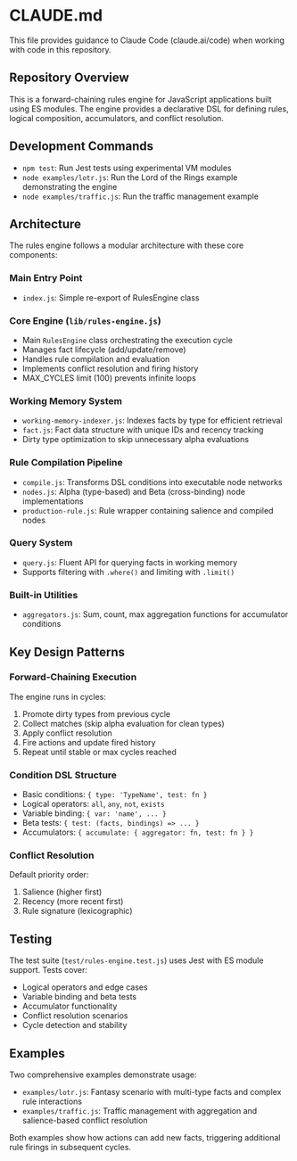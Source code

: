 # CLAUDE.md

This file provides guidance to Claude Code (claude.ai/code) when working with code in this repository.

## Repository Overview

This is a forward-chaining rules engine for JavaScript applications built using ES modules. The engine provides a declarative DSL for defining rules, logical composition, accumulators, and conflict resolution.

## Development Commands

- `npm test`: Run Jest tests using experimental VM modules
- `node examples/lotr.js`: Run the Lord of the Rings example demonstrating the engine
- `node examples/traffic.js`: Run the traffic management example

## Architecture

The rules engine follows a modular architecture with these core components:

### Main Entry Point
- `index.js`: Simple re-export of RulesEngine class

### Core Engine (`lib/rules-engine.js`)
- Main `RulesEngine` class orchestrating the execution cycle
- Manages fact lifecycle (add/update/remove)
- Handles rule compilation and evaluation
- Implements conflict resolution and firing history
- MAX_CYCLES limit (100) prevents infinite loops

### Working Memory System
- `working-memory-indexer.js`: Indexes facts by type for efficient retrieval
- `fact.js`: Fact data structure with unique IDs and recency tracking
- Dirty type optimization to skip unnecessary alpha evaluations

### Rule Compilation Pipeline
- `compile.js`: Transforms DSL conditions into executable node networks
- `nodes.js`: Alpha (type-based) and Beta (cross-binding) node implementations
- `production-rule.js`: Rule wrapper containing salience and compiled nodes

### Query System
- `query.js`: Fluent API for querying facts in working memory
- Supports filtering with `.where()` and limiting with `.limit()`

### Built-in Utilities
- `aggregators.js`: Sum, count, max aggregation functions for accumulator conditions

## Key Design Patterns

### Forward-Chaining Execution
The engine runs in cycles:
1. Promote dirty types from previous cycle
2. Collect matches (skip alpha evaluation for clean types)
3. Apply conflict resolution
4. Fire actions and update fired history
5. Repeat until stable or max cycles reached

### Condition DSL Structure
- Basic conditions: `{ type: 'TypeName', test: fn }`
- Logical operators: `all`, `any`, `not`, `exists`
- Variable binding: `{ var: 'name', ... }`
- Beta tests: `{ test: (facts, bindings) => ... }`
- Accumulators: `{ accumulate: { aggregator: fn, test: fn } }`

### Conflict Resolution
Default priority order:
1. Salience (higher first)
2. Recency (more recent first)
3. Rule signature (lexicographic)

## Testing

The test suite (`test/rules-engine.test.js`) uses Jest with ES module support. Tests cover:
- Logical operators and edge cases
- Variable binding and beta tests
- Accumulator functionality
- Conflict resolution scenarios
- Cycle detection and stability

## Examples

Two comprehensive examples demonstrate usage:
- `examples/lotr.js`: Fantasy scenario with multi-type facts and complex rule interactions
- `examples/traffic.js`: Traffic management with aggregation and salience-based conflict resolution

Both examples show how actions can add new facts, triggering additional rule firings in subsequent cycles.
